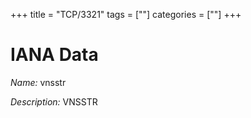 +++
title = "TCP/3321"
tags = [""]
categories = [""]
+++

# IANA Data

_Name:_ vnsstr

_Description:_ VNSSTR

